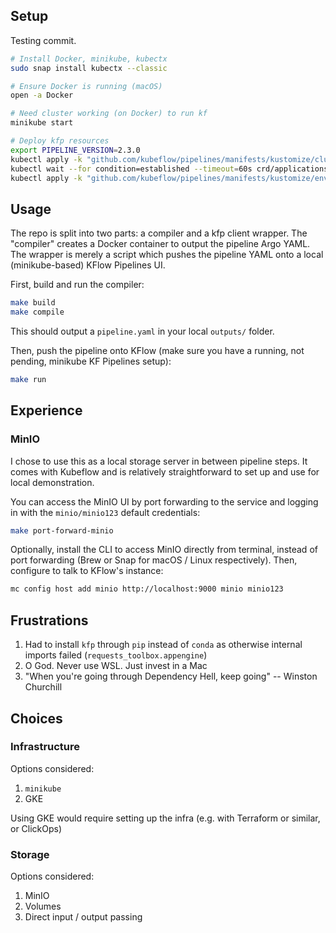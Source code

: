 ## Setup

Testing commit.

```bash
# Install Docker, minikube, kubectx
sudo snap install kubectx --classic

# Ensure Docker is running (macOS)
open -a Docker

# Need cluster working (on Docker) to run kf
minikube start

# Deploy kfp resources
export PIPELINE_VERSION=2.3.0
kubectl apply -k "github.com/kubeflow/pipelines/manifests/kustomize/cluster-scoped-resources?ref=$PIPELINE_VERSION"
kubectl wait --for condition=established --timeout=60s crd/applications.app.k8s.io
kubectl apply -k "github.com/kubeflow/pipelines/manifests/kustomize/env/dev?ref=$PIPELINE_VERSION"

```

## Usage

The repo is split into two parts: a compiler and a kfp client wrapper.
The "compiler" creates a Docker container to output the pipeline Argo YAML.
The wrapper is merely a script which pushes the pipeline YAML onto a
local (minikube-based) KFlow Pipelines UI.

First, build and run the compiler:
```bash
make build
make compile
```

This should output a `pipeline.yaml` in your local `outputs/` folder.

Then, push the pipeline onto KFlow (make sure you have a running, not pending,
minikube KF Pipelines setup):
```bash
make run
```

## Experience

### MinIO
I chose to use this as a local storage server in between pipeline steps. It
comes with Kubeflow and is relatively straightforward to set up and use for
local demonstration.

You can access the MinIO UI by port forwarding to the service and logging in
with the `minio/minio123` default credentials:

```bash
make port-forward-minio
```

Optionally, install the CLI to access MinIO directly from terminal, instead of
port forwarding  (Brew or Snap for macOS / Linux respectively). Then, configure
to talk to KFlow's instance:

```bash
mc config host add minio http://localhost:9000 minio minio123
```

## Frustrations

1. Had to install `kfp` through `pip` instead of `conda`
as otherwise internal imports failed (`requests_toolbox.appengine`)
2. O God. Never use WSL. Just invest in a Mac
3. "When you're going through Dependency Hell, keep going" -- Winston Churchill

## Choices

### Infrastructure
Options considered:
1. `minikube`
2. GKE

Using GKE would require setting up the infra (e.g. with Terraform or similar,
or ClickOps) 

### Storage
Options considered:
1. MinIO
2. Volumes
3. Direct input / output passing

